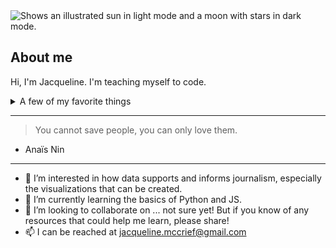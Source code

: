 <picture>
 <source media="(prefers-color-scheme: dark)" srcset="https://www.surfertoday.com/images/stories/ocean-breaking-wave.jpg" </srcset>
 <source media="(prefers-color-scheme: light)" srcset="https://www.google.com/url?sa=i&url=https%3A%2F%2Fnegativespace.co%2Fsnow-capped-mountains%2F&psig=AOvVaw2Q1yNhgI3SxYOU8880Wbgo&ust=1704329320043000&source=images&cd=vfe&opi=89978449&ved=0CBIQjRxqFwoTCODbltL_v4MDFQAAAAAdAAAAABAD">
  <img alt="Shows an illustrated sun in light mode and a moon with stars in dark mode." src="https://user-images.githubusercontent.com/25423296/163456779-a8556205-d0a5-45e2-ac17-42d089e3c3f8.png"YOUR-ALT-TEXT" src="YOUR-DEFAULT-IMAGE">
</picture>

## About me

<!-- TO DO: Add more information to the about me section with emojis -->

Hi, I'm Jacqueline. I'm teaching myself to code.

<details>
<summary>A few of my favorite things</summary>

  | Rank | 3 Current Favorite Things |
|-----:|---------------|
|     1| Horology              |
|     2| Documenting the cishet male mid life crisis at 55              |
|     3| Conch salad               |

</details>

---
> You cannot save people, you can only love them.
- Anaïs Nin
---
  


- 👀 I’m interested in how data supports and informs journalism, especially the visualizations that can be created. 
- 🌱 I’m currently learning the basics of Python and JS. 
- 💞️ I’m looking to collaborate on ... not sure yet! But if you know of any resources that could help me learn, please share!
- 📫 I can be reached at jacqueline.mccrief@gmail.com



<!---
bridgettezjacqueline/bridgettezjacqueline is a ✨ special ✨ repository because its `README.md` (this file) appears on your GitHub profile.
You can click the Preview link to take a look at your changes.
--->
